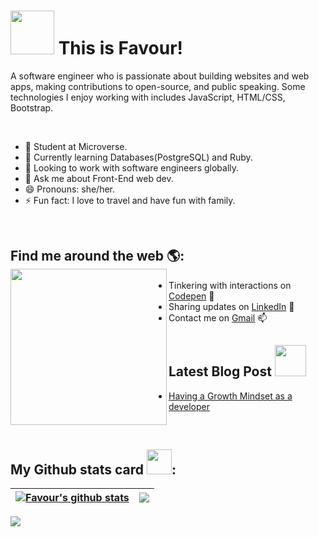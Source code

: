 # <img src="https://media.giphy.com/media/26Fxy3Iz1ari8oytO/giphy.gif" width="70"> This is Favour!</h2>
<!-- 🏾‍💻 -->

A software engineer who is passionate about building websites and web apps, making contributions to open-source, and public speaking. Some technologies I enjoy working with includes JavaScript, HTML/CSS, Bootstrap.

<br/>


- 🔭 Student at Microverse.
- 🌱 Currently learning Databases(PostgreSQL) and Ruby.
- 👯 Looking to work with software engineers globally.
- 💬 Ask me about Front-End web dev.
- 😄 Pronouns: she/her.
- ⚡ Fun fact: I love to travel and have fun with family.

<br/>

## Find me around the web 🌎: <a href="https://github.com/Favourezeugwa"><img align="left" width="250" height="250" src="https://github.com/M0nica/M0nica/blob/main/octomonica/m0nica-octocat-rotating.gif?raw=true"></a>
- Tinkering with interactions on <a href="https://codepen.io/favourezeugwa"> Codepen</a> 🏓
- Sharing updates on <a href="https://www.linkedin.com/in/favour-amarachi-ezeugwa-a5bb31149/">LinkedIn</a> 💼
- Contact me on <a href="favourezeugwa@gmail.com/">Gmail</a> 📫
## Latest Blog Post <img src="https://media.giphy.com/media/cKPse5DZaptID3YAMK/giphy.gif" width="50">
- [Having a Growth Mindset as a developer](https://dev.to/favourezeugwa/having-a-growth-mindset-as-a-developer-5255)


<br/>

## My Github stats card <img src="https://media.giphy.com/media/THICzXhqZItpoFX7aD/giphy.gif" width="40">:
| <a href="https://github.com/Favourezeugwa/github-readme-stats"> <img align="center" src="https://github-readme-stats.vercel.app/api?username=Favourezeugwa&count_private=true&show_icons=true&include_all_commits=true&theme=moltack&border_radius=10" alt="Favour's github stats" /></a> | <a href="https://github.com/Favourezeugwa/github-readme-stats"><img align="center" src="https://github-readme-stats.vercel.app/api/top-langs/?username=Favourezeugwa&layout=compact&theme=moltack&border_radius=10&card_width=260" /></a> | 
| ------------- | ------------- |

![](https://komarev.com/ghpvc/?username=Favourezeugwa&style=plastic&color=grey&label=PROFILE+VIEWS)
